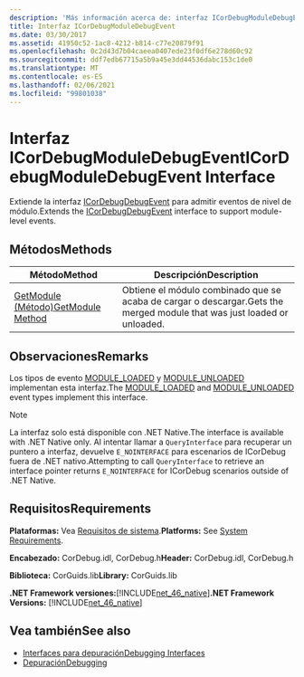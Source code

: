 ```yaml
---
description: 'Más información acerca de: interfaz ICorDebugModuleDebugEvent'
title: Interfaz ICorDebugModuleDebugEvent
ms.date: 03/30/2017
ms.assetid: 41950c52-1ac8-4212-b814-c77e20879f91
ms.openlocfilehash: 0c2d43d7b04caeea0407ede23f0df6e278d60c92
ms.sourcegitcommit: ddf7edb67715a5b9a45e3dd44536dabc153c1de0
ms.translationtype: MT
ms.contentlocale: es-ES
ms.lasthandoff: 02/06/2021
ms.locfileid: "99801038"
---
```

# <a name="icordebugmoduledebugevent-interface"></a><span data-ttu-id="1e24c-103">Interfaz ICorDebugModuleDebugEvent</span><span class="sxs-lookup"><span data-stu-id="1e24c-103">ICorDebugModuleDebugEvent Interface</span></span>

<span data-ttu-id="1e24c-104">Extiende la interfaz [ICorDebugDebugEvent](icordebugdebugevent-interface.md) para admitir eventos de nivel de módulo.</span><span class="sxs-lookup"><span data-stu-id="1e24c-104">Extends the [ICorDebugDebugEvent](icordebugdebugevent-interface.md) interface to support module-level events.</span></span>  
  
## <a name="methods"></a><span data-ttu-id="1e24c-105">Métodos</span><span class="sxs-lookup"><span data-stu-id="1e24c-105">Methods</span></span>  
  
|<span data-ttu-id="1e24c-106">Método</span><span class="sxs-lookup"><span data-stu-id="1e24c-106">Method</span></span>|<span data-ttu-id="1e24c-107">Descripción</span><span class="sxs-lookup"><span data-stu-id="1e24c-107">Description</span></span>|  
|------------|-----------------|  
|[<span data-ttu-id="1e24c-108">GetModule (Método)</span><span class="sxs-lookup"><span data-stu-id="1e24c-108">GetModule Method</span></span>](icordebugmoduledebugevent-getmodule-method.md)|<span data-ttu-id="1e24c-109">Obtiene el módulo combinado que se acaba de cargar o descargar.</span><span class="sxs-lookup"><span data-stu-id="1e24c-109">Gets the merged module that was just loaded or unloaded.</span></span>|  
  
## <a name="remarks"></a><span data-ttu-id="1e24c-110">Observaciones</span><span class="sxs-lookup"><span data-stu-id="1e24c-110">Remarks</span></span>  

 <span data-ttu-id="1e24c-111">Los tipos de evento [MODULE_LOADED](cordebugdebugeventkind-enumeration.md) y [MODULE_UNLOADED](cordebugdebugeventkind-enumeration.md) implementan esta interfaz.</span><span class="sxs-lookup"><span data-stu-id="1e24c-111">The [MODULE_LOADED](cordebugdebugeventkind-enumeration.md) and [MODULE_UNLOADED](cordebugdebugeventkind-enumeration.md) event types implement this interface.</span></span>  
  
> [!NOTE]
> <span data-ttu-id="1e24c-112">La interfaz solo está disponible con .NET Native.</span><span class="sxs-lookup"><span data-stu-id="1e24c-112">The interface is available with .NET Native only.</span></span> <span data-ttu-id="1e24c-113">Al intentar llamar a `QueryInterface` para recuperar un puntero a interfaz, devuelve `E_NOINTERFACE` para escenarios de ICorDebug fuera de .NET nativo.</span><span class="sxs-lookup"><span data-stu-id="1e24c-113">Attempting to call `QueryInterface` to retrieve an interface pointer returns `E_NOINTERFACE` for ICorDebug scenarios outside of .NET Native.</span></span>  
  
## <a name="requirements"></a><span data-ttu-id="1e24c-114">Requisitos</span><span class="sxs-lookup"><span data-stu-id="1e24c-114">Requirements</span></span>  

 <span data-ttu-id="1e24c-115">**Plataformas:** Vea [Requisitos de sistema](../../get-started/system-requirements.md).</span><span class="sxs-lookup"><span data-stu-id="1e24c-115">**Platforms:** See [System Requirements](../../get-started/system-requirements.md).</span></span>  
  
 <span data-ttu-id="1e24c-116">**Encabezado:** CorDebug.idl, CorDebug.h</span><span class="sxs-lookup"><span data-stu-id="1e24c-116">**Header:** CorDebug.idl, CorDebug.h</span></span>  
  
 <span data-ttu-id="1e24c-117">**Biblioteca:** CorGuids.lib</span><span class="sxs-lookup"><span data-stu-id="1e24c-117">**Library:** CorGuids.lib</span></span>  
  
 <span data-ttu-id="1e24c-118">**.NET Framework versiones:**[!INCLUDE[net_46_native](../../../../includes/net-46-native-md.md)]</span><span class="sxs-lookup"><span data-stu-id="1e24c-118">**.NET Framework Versions:** [!INCLUDE[net_46_native](../../../../includes/net-46-native-md.md)]</span></span>  
  
## <a name="see-also"></a><span data-ttu-id="1e24c-119">Vea también</span><span class="sxs-lookup"><span data-stu-id="1e24c-119">See also</span></span>

- [<span data-ttu-id="1e24c-120">Interfaces para depuración</span><span class="sxs-lookup"><span data-stu-id="1e24c-120">Debugging Interfaces</span></span>](debugging-interfaces.md)
- [<span data-ttu-id="1e24c-121">Depuración</span><span class="sxs-lookup"><span data-stu-id="1e24c-121">Debugging</span></span>](index.md)
